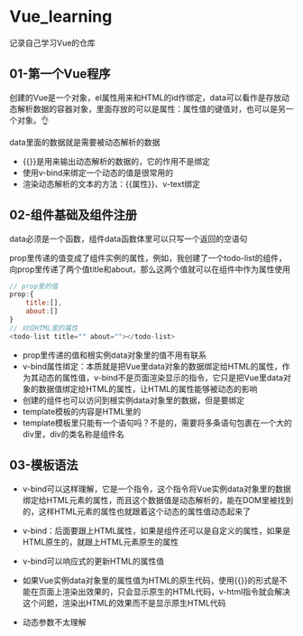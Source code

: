 # Vue_learning
记录自己学习Vue的仓库

## 01-第一个Vue程序

创建的Vue是一个对象，el属性用来和HTML的id作绑定，data可以看作是存放动态解析数据的容器对象，里面存放的可以是属性：属性值的键值对，也可以是另一个对象。👌

data里面的数据就是需要被动态解析的数据

- {{}}是用来输出动态解析的数据的，它的作用不是绑定
- 使用v-bind来绑定一个动态的值是很常用的
- 渲染动态解析的文本的方法：{{属性}}、v-text绑定

## 02-组件基础及组件注册

data必须是一个函数，组件data函数体里可以只写一个返回的空语句

prop里传递的值变成了组件实例的属性，例如，我创建了一个todo-list的组件，向prop里传递了两个值title和about，那么这两个值就可以在组件中作为属性使用

```javascript
// prop里的值
prop:{
    title:[],
    about:[]
}
// 对应HTML里的属性
<todo-list title="" about=""></todo-list>
```

- prop里传递的值和根实例data对象里的值不用有联系
- v-bind属性绑定：本质就是把Vue里data对象的数据绑定给HTML的属性，作为其动态的属性值，v-bind不是页面渲染显示的指令，它只是把Vue里data对象的数据值绑定给HTML的属性，让HTML的属性能够被动态的影响
- 创建的组件也可以访问到根实例data对象里的数据，但是要绑定
- template模板的内容是HTML里的
- template模板里只能有一个语句吗？不是的，需要将多条语句包裹在一个大的div里，div的类名称是组件名

## 03-模板语法

- v-bind可以这样理解，它是一个指令，这个指令将Vue实例data对象里的数据绑定给HTML元素的属性，而且这个数据值是动态解析的，能在DOM里被找到的，这样HTML元素的属性也就跟着这个动态的属性值动态起来了
- v-bind：后面要跟上HTML属性，如果是组件还可以是自定义的属性，如果是HTML原生的，就跟上HTML元素原生的属性
- v-bind可以响应式的更新HTML的属性值

- 如果Vue实例data对象里的属性值为HTML的原生代码，使用{{}}的形式是不能在页面上渲染出效果的，只会显示原生的HTML代码，v-html指令就会解决这个问题，渲染出HTML的效果而不是显示原生HTML代码
- 动态参数不太理解

